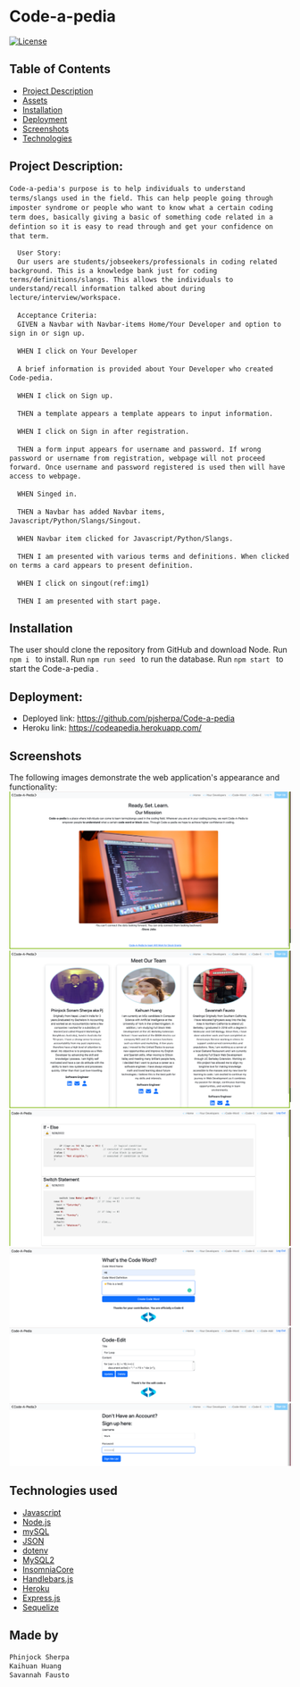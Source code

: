 # Code-a-pedia 
  [![License](https://img.shields.io/badge/license-mit-blue.svg)
      ](https://opensource.org/licenses/mit)
  

  ## Table of Contents
* [Project Description](#Project-Description)
* [Assets](#assets)
* [Installation](#installation)
* [Deployment](#Deployment)
* [Screenshots](#Screenshots)
* [Technologies](#technologies)


## Project Description:
`
Code-a-pedia's purpose is to help individuals to understand terms/slangs used in the field. This can help people going through imposter syndrome or people who want to know what a certain coding term does, basically giving a basic of something code related in a defintion so it is easy to read through and get your confidence on that term.
`

      User Story:
      Our users are students/jobseekers/professionals in coding related background. This is a knowledge bank just for coding terms/definitions/slangs. This allows the individuals to understand/recall information talked about during lecture/interview/workspace.
      
      Acceptance Criteria:
      GIVEN a Navbar with Navbar-items Home/Your Developer and option to sign in or sign up.

      WHEN I click on Your Developer

      A brief information is provided about Your Developer who created Code-pedia.
      
      WHEN I click on Sign up.
      
      THEN a template appears a template appears to input information.
      
      WHEN I click on Sign in after registration.
      
      THEN a form input appears for username and password. If wrong password or username from registration, webpage will not proceed forward. Once username and password registered is used then will have access to webpage.
      
      WHEN Singed in.
       
      THEN a Navbar has added Navbar items, Javascript/Python/Slangs/Singout.
         
      WHEN Navbar item clicked for Javascript/Python/Slangs.
      
      THEN I am presented with various terms and definitions. When clicked on terms a card appears to present definition.
      
      WHEN I click on singout(ref:img1)
      
      THEN I am presented with start page.


## Installation 
The user should clone the repository from GitHub and download Node. 
Run `npm i ` to install.
Run `npm run seed ` to run the database.
Run `npm start ` to start the Code-a-pedia .


## Deployment:
- Deployed link: https://github.com/pjsherpa/Code-a-pedia
- Heroku link: https://codeapedia.herokuapp.com/

## Screenshots
The following images demonstrate the web application's appearance and functionality:
![pic1](public/images/p1.png)
![pic2](public/images/p2.png)
![pic3](public/images/p3.png)
![pic4](public/images/p4.png)
![pic5](public/images/p5.png)
![pic6](public/images/p6.png)


## Technologies used
- [Javascript](https://www.w3schools.com/jsref/default.asp)
- [Node.js](https://nodejs.org/en/)
- [mySQL](https://www.mysql.com/)
- [JSON](https://www.json.org/json-en.html)
- [dotenv](https://www.npmjs.com/package/dotenv)
- [MySQL2](https://www.npmjs.com/package/mysql2)
- [InsomniaCore](https://insomnia.rest/products/insomnia)
- [Handlebars.js](https://handlebarsjs.com/)
- [Heroku](https://heroku.com/)
- [Express.js](https://expressjs.com/)
- [Sequelize](https://sequelize.org/)



## Made by 
```
Phinjock Sherpa
Kaihuan Huang
Savannah Fausto

```
